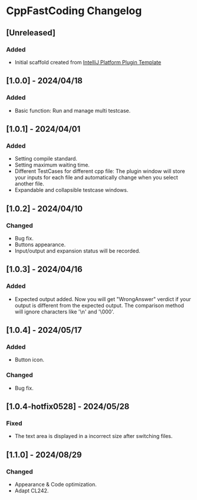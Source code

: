 <!-- Keep a Changelog guide -> https://keepachangelog.com -->

# CppFastCoding Changelog

## [Unreleased]

### Added

- Initial scaffold created
  from [IntelliJ Platform Plugin Template](https://github.com/JetBrains/intellij-platform-plugin-template)

## [1.0.0] - 2024/04/18

### Added

- Basic function: Run and manage multi testcase.

## [1.0.1] - 2024/04/01

### Added

- Setting compile standard.
- Setting maximum waiting time.
- Different TestCases for different cpp file: The plugin window will store your inputs for each file and automatically
  change when you select another file.
- Expandable and collapsible testcase windows.

## [1.0.2] - 2024/04/10

### Changed

- Bug fix.
- Buttons appearance.
- Input/output and expansion status will be recorded.

## [1.0.3] - 2024/04/16

### Added

- Expected output added. Now you will get "WrongAnswer" verdict if your output is different from the expected output.
  The comparison method will ignore characters like '\n' and '\000'.

## [1.0.4] - 2024/05/17

### Added

- Button icon.

### Changed

- Bug fix.

## [1.0.4-hotfix0528] - 2024/05/28

### Fixed

- The text area is displayed in a incorrect size after switching files.

## [1.1.0] - 2024/08/29

### Changed
- Appearance & Code optimization.
- Adapt CL242.